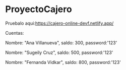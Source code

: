 # ProyectoCajero

Pruebalo aqui:https://cajero-online-devf.netlify.app/

Cuentas:

Nombre: "Ana Villanueva", saldo: 300, password:'123'

Nombre: "Sugeily Cruz", saldo: 500, password:'123'

Nombre: "Fernanda Vidkar", saldo: 800, password:'123'
